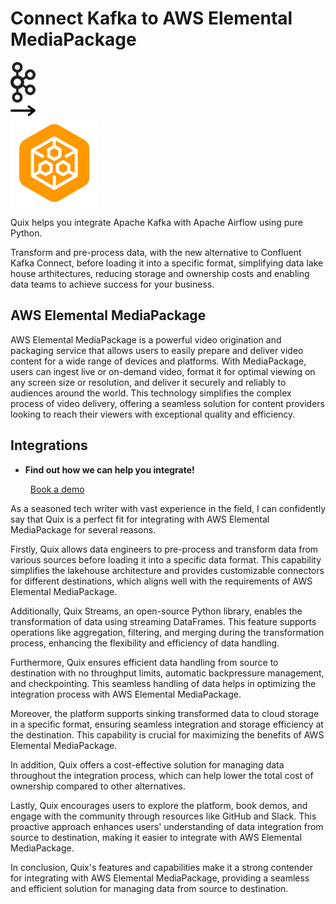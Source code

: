 # Connect Kafka to AWS Elemental MediaPackage

<div class="connect-images cards blog-grid-card" markdown>
<div>
<img src="../images/kafka_logo.png" width="40px" />
</div>
<div>
<img src="../images/arrow.svg" width="40px" />
</div>
<div>
<img src="./images/aws-elemental-mediapackage_1.jpg" />
</div>
</div>

Quix helps you integrate Apache Kafka with Apache Airflow using pure Python.

Transform and pre-process data, with the new alternative to Confluent Kafka Connect, before loading it into a specific format, simplifying data lake house arthitectures, reducing storage and ownership costs and enabling data teams to achieve success for your business.

## AWS Elemental MediaPackage

AWS Elemental MediaPackage is a powerful video origination and packaging service that allows users to easily prepare and deliver video content for a wide range of devices and platforms. With MediaPackage, users can ingest live or on-demand video, format it for optimal viewing on any screen size or resolution, and deliver it securely and reliably to audiences around the world. This technology simplifies the complex process of video delivery, offering a seamless solution for content providers looking to reach their viewers with exceptional quality and efficiency.

## Integrations

<div class="grid cards" markdown>

- __Find out how we can help you integrate!__

    <a class="md-button md-button--primary" href="https://share.hsforms.com/1iW0TmZzKQMChk0lxd_tGiw4yjw2?__hstc=175542013.2303933fbd746c0ac86d9ccbe9bc9100.1728383268831.1729603416735.1729620918855.31&__hssc=175542013.1.1729620918855&__hsfp=2132701734" target="_blank" style="margin:.5rem;">Book a demo</a>

</div>


As a seasoned tech writer with vast experience in the field, I can confidently say that Quix is a perfect fit for integrating with AWS Elemental MediaPackage for several reasons. 

Firstly, Quix allows data engineers to pre-process and transform data from various sources before loading it into a specific data format. This capability simplifies the lakehouse architecture and provides customizable connectors for different destinations, which aligns well with the requirements of AWS Elemental MediaPackage.

Additionally, Quix Streams, an open-source Python library, enables the transformation of data using streaming DataFrames. This feature supports operations like aggregation, filtering, and merging during the transformation process, enhancing the flexibility and efficiency of data handling.

Furthermore, Quix ensures efficient data handling from source to destination with no throughput limits, automatic backpressure management, and checkpointing. This seamless handling of data helps in optimizing the integration process with AWS Elemental MediaPackage.

Moreover, the platform supports sinking transformed data to cloud storage in a specific format, ensuring seamless integration and storage efficiency at the destination. This capability is crucial for maximizing the benefits of AWS Elemental MediaPackage.

In addition, Quix offers a cost-effective solution for managing data throughout the integration process, which can help lower the total cost of ownership compared to other alternatives.

Lastly, Quix encourages users to explore the platform, book demos, and engage with the community through resources like GitHub and Slack. This proactive approach enhances users' understanding of data integration from source to destination, making it easier to integrate with AWS Elemental MediaPackage.

In conclusion, Quix's features and capabilities make it a strong contender for integrating with AWS Elemental MediaPackage, providing a seamless and efficient solution for managing data from source to destination.

